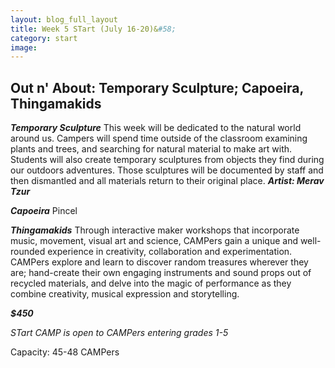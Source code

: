 ```yaml
---
layout: blog_full_layout
title: Week 5 STart (July 16-20)&#58; 
category: start
image: 
---
```


## Out n' About: Temporary Sculpture; Capoeira, Thingamakids


**_Temporary Sculpture_**
This week will be dedicated to the natural world around us. Campers will spend time outside of the classroom examining plants and trees, and searching for natural material to make art with. Students will also create temporary sculptures from objects they find during our outdoors adventures. Those sculptures will be documented by staff and then dismantled and all materials return to their original place.
**_Artist: Merav Tzur_**

**_Capoeira_**
Pincel

**_Thingamakids_**
Through interactive maker workshops that incorporate music, movement, visual art and science, CAMPers gain a unique and well-rounded experience in creativity, collaboration and experimentation. CAMPers explore and learn to discover random treasures wherever they are; hand-create their own engaging instruments and sound props out of recycled materials, and delve into the magic of performance as they combine creativity, musical expression and storytelling.



**_$450_**

*STart CAMP is open to CAMPers entering grades 1-5*

Capacity: 45-48 CAMPers